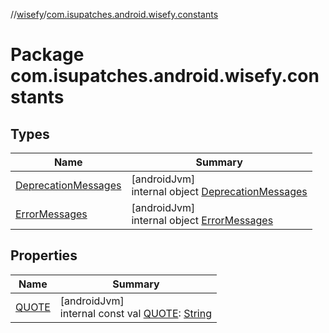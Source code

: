 //[wisefy](../../index.md)/[com.isupatches.android.wisefy.constants](index.md)

# Package com.isupatches.android.wisefy.constants

## Types

| Name | Summary |
|---|---|
| [DeprecationMessages](-deprecation-messages/index.md) | [androidJvm]<br>internal object [DeprecationMessages](-deprecation-messages/index.md) |
| [ErrorMessages](-error-messages/index.md) | [androidJvm]<br>internal object [ErrorMessages](-error-messages/index.md) |

## Properties

| Name | Summary |
|---|---|
| [QUOTE](-q-u-o-t-e.md) | [androidJvm]<br>internal const val [QUOTE](-q-u-o-t-e.md): [String](https://kotlinlang.org/api/latest/jvm/stdlib/kotlin/-string/index.html) |
